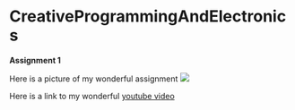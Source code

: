 # CreativeProgrammingAndElectronics

**Assignment 1**

Here is a picture of my wonderful assignment
![](eye-calipers.jpg)

Here is a link to my wonderful
[youtube video](https://www.youtube.com/watch?v=bIZsnKGV8TE)
